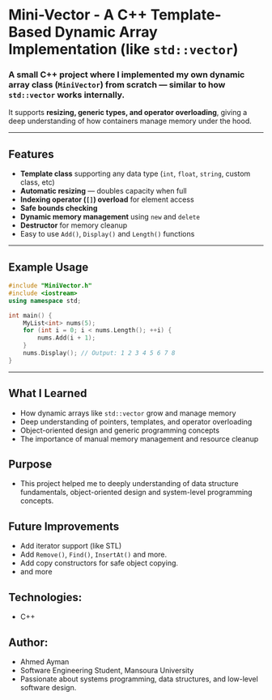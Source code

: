 # Mini-Vector - A C++ Template-Based Dynamic Array Implementation (like `std::vector`)
### A small C++ project where I implemented my own **dynamic array class (`MiniVector`)** from scratch — similar to how `std::vector` works internally.  
It supports **resizing, generic types, and operator overloading**, giving a deep understanding of how containers manage memory under the hood.

---

## Features
- **Template class** supporting any data type (`int`, `float`, `string`, custom class, etc)
- **Automatic resizing** — doubles capacity when full  
- **Indexing operator (`[]`) overload** for element access
- **Safe bounds checking**
- **Dynamic memory management** using `new` and `delete`
- **Destructor** for memory cleanup 
- Easy to use `Add()`, `Display()` and `Length()` functions

---

## Example Usage
```cpp
#include "MiniVector.h"
#include <iostream>
using namespace std;

int main() {
    MyList<int> nums(5);
    for (int i = 0; i < nums.Length(); ++i) {
        nums.Add(i + 1);
    }
    nums.Display(); // Output: 1 2 3 4 5 6 7 8
}
```

---

## What I Learned
- How dynamic arrays like `std::vector` grow and manage memory
- Deep understanding of pointers, templates, and operator overloading
- Object-oriented design and generic programming concepts
- The importance of manual memory management and resource cleanup

## Purpose
- This project helped me to deeply understanding of data structure fundamentals, object-oriented design and system-level programming concepts.

## Future Improvements
- Add iterator support (like STL)
- Add `Remove()`, `Find()`, `InsertAt()` and more.
- Add copy constructors for safe object copying.
- and more

## Technologies:
- C++

## Author:
- Ahmed Ayman
- Software Engineering Student, Mansoura University
- Passionate about systems programming, data structures, and low-level software design.






